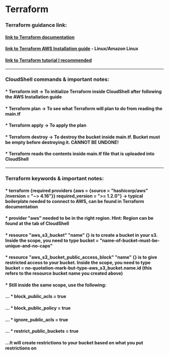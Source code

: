 # Terraform

### Terraform guidance link:

#### [link to Terraform documentation](https://registry.terraform.io/providers/hashicorp/aws/latest/docs)
#### [link to Terraform AWS Installation guide](https://developer.hashicorp.com/terraform/tutorials/aws-get-started/install-cli) - Linux/Amazon Linux
#### [link to Terraform tutorial I recommended](https://www.youtube.com/watch?v=c1_CFb7kkVA&ab_channel=TheCloudBootcamp-English)

--------------------------------------------------------------------------------------

### CloudShell commands & important notes:

#### * Terraform init -> To initialize Terraform inside CloudShell after following the AWS Installation guide
#### * Terraform plan -> To see what Terraform will plan to do from reading the main.tf
#### * Terraform apply -> To apply the plan
#### * Terraform destroy -> To destroy the bucket inside main.tf. Bucket must be empty before destroying it. CANNOT BE UNDONE!
#### * Terraform reads the contents inside main.tf file that is uploaded into CloudShell

--------------------------------------------------------------------------------------

### Terraform keywords & important notes:

#### * terraform {required providers {aws = {source = "hashicorp/aws" /nversion = "~> 4.16"}} required_version = ">= 1.2.0"} -> typical boilerplate needed to connect to AWS, can be found in Terraform documentation
#### * provider "aws" needed to be in the right region. Hint: Region can be found at the tab of CloudShell
#### * resource "aws_s3_bucket" "name" {} is to create a bucket in your s3. Inside the scope, you need to type bucket = "name-of-bucket-must-be-unique-and-no-caps"
#### * resource "aws_s3_bucket_public_access_block" "name" {} is to give restricted access to your bucket. Inside the scope, you need to type bucket = no-quotation-mark-but-type-aws_s3_bucket.name.id (this refers to the resource bucket name you created above)
#### * Still inside the same scope, use the following:
#### ... * block_public_acls = true
#### ... * block_public_policy = true
#### ... * ignore_public_acls = true
#### ... * restrict_public_buckets = true
#### ...It will create restrictions to your bucket based on what you put restrictions on
